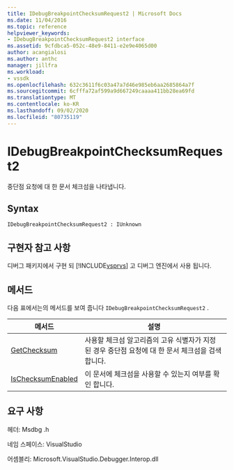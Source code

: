 ```yaml
---
title: IDebugBreakpointChecksumRequest2 | Microsoft Docs
ms.date: 11/04/2016
ms.topic: reference
helpviewer_keywords:
- IDebugBreakpointChecksumRequest2 interface
ms.assetid: 9cfdbca5-052c-48e9-8411-e2e9e4065d00
author: acangialosi
ms.author: anthc
manager: jillfra
ms.workload:
- vssdk
ms.openlocfilehash: 632c3611f6c03a47a7d46e985eb6aa2685864a7f
ms.sourcegitcommit: 6cfffa72af599a9d667249caaaa411bb28ea69fd
ms.translationtype: MT
ms.contentlocale: ko-KR
ms.lasthandoff: 09/02/2020
ms.locfileid: "80735119"
---
```

# <a name="idebugbreakpointchecksumrequest2"></a>IDebugBreakpointChecksumRequest2
중단점 요청에 대 한 문서 체크섬을 나타냅니다.

## <a name="syntax"></a>Syntax

```
IDebugBreakpointChecksumRequest2 : IUnknown
```

## <a name="notes-for-implementers"></a>구현자 참고 사항
 디버그 패키지에서 구현 되 [!INCLUDE[vsprvs](../../../code-quality/includes/vsprvs_md.md)] 고 디버그 엔진에서 사용 됩니다.

## <a name="methods"></a>메서드
 다음 표에서는의 메서드를 보여 줍니다 `IDebugBreakpointChecksumRequest2` .

|메서드|설명|
|------------|-----------------|
|[GetChecksum](../../../extensibility/debugger/reference/idebugbreakpointchecksumrequest2-getchecksum.md)|사용할 체크섬 알고리즘의 고유 식별자가 지정 된 경우 중단점 요청에 대 한 문서 체크섬을 검색 합니다.|
|[IsChecksumEnabled](../../../extensibility/debugger/reference/idebugbreakpointchecksumrequest2-ischecksumenabled.md)|이 문서에 체크섬을 사용할 수 있는지 여부를 확인 합니다.|

## <a name="requirements"></a>요구 사항
 헤더: Msdbg .h

 네임 스페이스: VisualStudio

 어셈블리: Microsoft.VisualStudio.Debugger.Interop.dll
